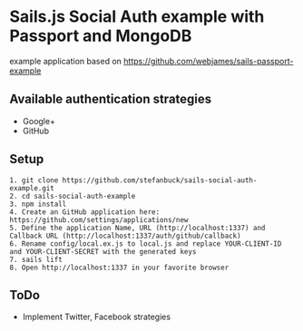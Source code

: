 # Sails.js Social Auth example with Passport and MongoDB
example application based on https://github.com/webjames/sails-passport-example

## Available authentication strategies
- Google+
- GitHub

## Setup

    1. git clone https://github.com/stefanbuck/sails-social-auth-example.git
    2. cd sails-social-auth-example
    3. npm install
    4. Create an GitHub application here: https://github.com/settings/applications/new
    5. Define the application Name, URL (http://localhost:1337) and Callback URL (http://localhost:1337/auth/github/callback)
    6. Rename config/local.ex.js to local.js and replace YOUR-CLIENT-ID and YOUR-CLIENT-SECRET with the generated keys
    7. sails lift
    8. Open http://localhost:1337 in your favorite browser

## ToDo
- Implement Twitter, Facebook strategies